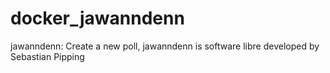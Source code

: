 # docker_jawanndenn
 jawanndenn: Create a new poll, jawanndenn is software libre developed by Sebastian Pipping
